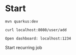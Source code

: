 # Start

`mvn quarkus:dev`

`curl localhost:8080/user/add`

`Open dashboard: localhost:1234`

Start recurring job
